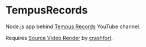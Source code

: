 ﻿# TempusRecords

Node.js app behind [Tempus Records](https://www.youtube.com/tempusrecords/) YouTube channel.  
  
Requires [Source Video Render](https://github.com/crashfort/SourceDemoRender) by [crashfort](https://github.com/crashfort).